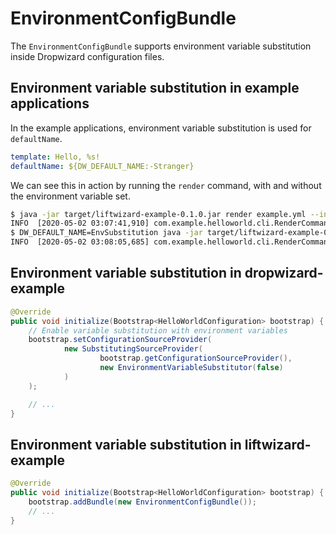 # EnvironmentConfigBundle

The `EnvironmentConfigBundle` supports environment variable substitution inside Dropwizard configuration files.

## Environment variable substitution in example applications

In the example applications, environment variable substitution is used for `defaultName`.

```yaml
template: Hello, %s!
defaultName: ${DW_DEFAULT_NAME:-Stranger}
```

We can see this in action by running the `render` command, with and without the environment variable set.

```bash
$ java -jar target/liftwizard-example-0.1.0.jar render example.yml --include-default
INFO  [2020-05-02 03:07:41,910] com.example.helloworld.cli.RenderCommand: DEFAULT => Hello, Stranger!
$ DW_DEFAULT_NAME=EnvSubstitution java -jar target/liftwizard-example-0.1.0.jar render example.yml --include-default
INFO  [2020-05-02 03:08:05,685] com.example.helloworld.cli.RenderCommand: DEFAULT => Hello, EnvSubstitution!
```

## Environment variable substitution in dropwizard-example

```java
@Override
public void initialize(Bootstrap<HelloWorldConfiguration> bootstrap) {
    // Enable variable substitution with environment variables
    bootstrap.setConfigurationSourceProvider(
            new SubstitutingSourceProvider(
                    bootstrap.getConfigurationSourceProvider(),
                    new EnvironmentVariableSubstitutor(false)
            )
    );

    // ...
}
```

## Environment variable substitution in liftwizard-example

```java
@Override
public void initialize(Bootstrap<HelloWorldConfiguration> bootstrap) {
    bootstrap.addBundle(new EnvironmentConfigBundle());
    // ...
}
```
